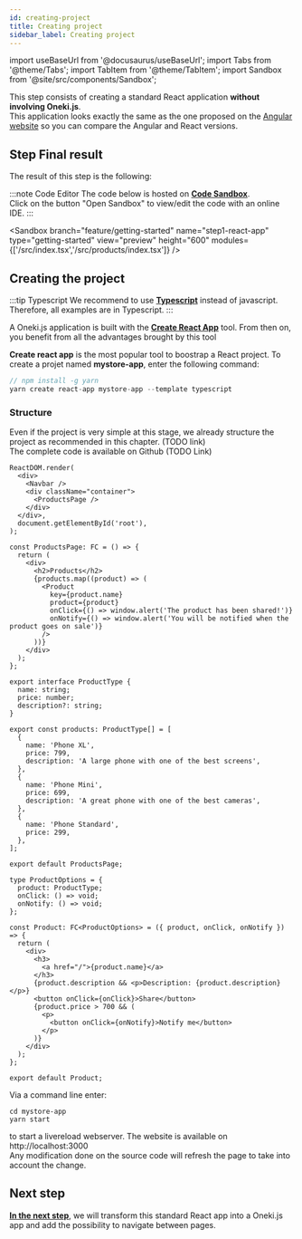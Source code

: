 ```yaml
---
id: creating-project
title: Creating project
sidebar_label: Creating project
---
```

import useBaseUrl from '@docusaurus/useBaseUrl';
import Tabs from '@theme/Tabs';
import TabItem from '@theme/TabItem';
import Sandbox from '@site/src/components/Sandbox';

This step consists of creating a standard React application **without involving Oneki.js**.<br/>
This application looks exactly the same as the one proposed on the [Angular website](https://angular.io/start) so you can compare the Angular and React versions.

## Step Final result
The result of this step is the following:

:::note Code Editor
The code below is hosted on **[Code Sandbox](http://codesandbox.io/)**. <br/>
Click on the button "Open Sandbox" to view/edit the code with an online IDE.
:::

<Sandbox 
  branch="feature/getting-started"
  name="step1-react-app"
  type="getting-started"
  view="preview"
  height="600" 
  modules={['/src/index.tsx','/src/products/index.tsx']} 
/>


## Creating the project

:::tip Typescript
We recommend to use **[Typescript](https://www.typescriptlang.org/)** instead of javascript. Therefore, all examples are in Typescript.
:::

A Oneki.js application is built with the <b><a href="https://create-react-app.dev/">Create React App</a></b> tool. From then on, you benefit from all the advantages brought by this tool

 **Create react app** is the most popular tool to boostrap a React project. To create a projet named **mystore-app**, enter the following command:

```javascript
// npm install -g yarn
yarn create react-app mystore-app --template typescript
```

### Structure
Even if the project is very simple at this stage, we already structure the project as recommended in this chapter. (TODO link)<br/>
The complete code is available on Github (TODO Link)

```tsx title="src/index.tsx"
ReactDOM.render(
  <div>
    <Navbar />
    <div className="container">
      <ProductsPage />
    </div>
  </div>,
  document.getElementById('root'),
);
```

```tsx title="src/products/index.tsx"
const ProductsPage: FC = () => {
  return (
    <div>
      <h2>Products</h2>
      {products.map((product) => (
        <Product
          key={product.name}
          product={product}
          onClick={() => window.alert('The product has been shared!')}
          onNotify={() => window.alert('You will be notified when the product goes on sale')}
        />
      ))}
    </div>
  );
};

export interface ProductType {
  name: string;
  price: number;
  description?: string;
}

export const products: ProductType[] = [
  {
    name: 'Phone XL',
    price: 799,
    description: 'A large phone with one of the best screens',
  },
  {
    name: 'Phone Mini',
    price: 699,
    description: 'A great phone with one of the best cameras',
  },
  {
    name: 'Phone Standard',
    price: 299,
  },
];

export default ProductsPage;
```

```tsx title="src/products/@components/Product.tsx"
type ProductOptions = {
  product: ProductType;
  onClick: () => void;
  onNotify: () => void;
};

const Product: FC<ProductOptions> = ({ product, onClick, onNotify }) => {
  return (
    <div>
      <h3>
        <a href="/">{product.name}</a>
      </h3>
      {product.description && <p>Description: {product.description}</p>}
      <button onClick={onClick}>Share</button>
      {product.price > 700 && (
        <p>
          <button onClick={onNotify}>Notify me</button>
        </p>
      )}
    </div>
  );
};

export default Product;
```

Via a command line enter:
```
cd mystore-app
yarn start
```
to start a livereload webserver. The website is available on http://localhost:3000<br/>
Any modification done on the source code will refresh the page to take into account the change.

## Next step
**[In the next step](navigation)**, we will transform this standard React app into a Oneki.js app and add the possibility to navigate between pages.

<!-- Please note that the ***App*** component automatically configures:
<ul>
  <li>a <b>BrowserRouter</b>: if a BrowserRouter is not what you expect, you can configure it via props passed to <b>App</b></li>
  <li>a <b>Redux store</b>: if you want to provide your own redux store, you can pass it as a prop to <b>App</b></li>
</ul> -->